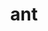 ---
title: "ant"
layout: cache
category: package
meta: {"versions": ["1.10.0", "1.10.7"], "compilers": ["gcc@10.3.0", "gcc@7.3.0", "gcc@7.3.1", "gcc@7.4.0", "gcc@7.5.0", "gcc@8.1.0", "gcc@8.3.1", "gcc@8.4.1", "gcc@9.3.0", "intel@19.1.3.304"]}
spec_files: 
 - spec-0.json
 - spec-1.json
 - spec-2.json
 - spec-3.json
 - spec-4.json
 - spec-5.json
 - spec-6.json
 - spec-7.json
 - spec-8.json
 - spec-9.json
 - spec-10.json
 - spec-11.json
 - spec-12.json
 - spec-13.json
 - spec-14.json
 - spec-15.json
 - spec-16.json
 - spec-17.json
 - spec-18.json
 - spec-19.json
 - spec-20.json
 - spec-21.json
 - spec-22.json
 - spec-23.json
 - spec-24.json
 - spec-25.json
 - spec-26.json
 - spec-27.json
 - spec-28.json
 - spec-29.json
 - spec-30.json
 - spec-31.json
 - spec-32.json
 - spec-33.json
 - spec-34.json
 - spec-35.json
 - spec-36.json
 - spec-37.json
spec_names:
 - 'ant@1.10.7%gcc@8.1.0 arch=linux-centos7-x86_64 ^openjdk@11.0.2%gcc@8.1.0 arch=linux-centos7-x86_64'
 - 'ant@1.10.7%gcc@7.4.0 arch=linux-ubuntu18.04-x86_64 ^openjdk@11.0.2%gcc@7.4.0 arch=linux-ubuntu18.04-x86_64'
 - 'ant@1.10.0%gcc@7.3.0 arch=linux-rhel8-x86_64 ^openjdk@11.0.2%gcc@7.3.0 arch=linux-rhel8-x86_64'
 - 'ant@1.10.7%gcc@10.3.0 arch=linux-ubuntu21.04-x86_64 ^openjdk@11.0.8_10%gcc@10.3.0 arch=linux-ubuntu21.04-x86_64'
 - 'ant@1.10.7%gcc@7.5.0 arch=linux-ubuntu18.04-x86_64 ^openjdk@11.0.2%gcc@7.5.0 arch=linux-ubuntu18.04-x86_64'
 - 'ant@1.10.0%gcc@7.3.0 arch=linux-centos8-x86_64 ^openjdk@11.0.2%gcc@7.3.0 arch=linux-centos8-x86_64'
 - 'ant@1.10.7%gcc@8.1.0 arch=linux-rhel7-x86_64 ^openjdk@11.0.8_10%gcc@8.1.0 arch=linux-rhel7-x86_64'
 - 'ant@1.10.7%gcc@8.1.0 arch=linux-rhel7-ppc64le ^openjdk@11.0.9.1_1%gcc@8.1.0 arch=linux-rhel7-ppc64le'
 - 'ant@1.10.7%gcc@9.3.0 arch=linux-rhel7-x86_64 ^openjdk@11.0.8_10%gcc@9.3.0 arch=linux-rhel7-x86_64'
 - 'ant@1.10.7%gcc@9.3.0 arch=linux-ubuntu20.04-x86_64 ^openjdk@11.0.2%gcc@9.3.0 arch=linux-ubuntu20.04-x86_64'
 - 'ant@1.10.7%gcc@8.4.1 arch=linux-rhel8-ppc64le ^openjdk@11.0.9.1_1%gcc@8.4.1 arch=linux-rhel8-ppc64le'
 - 'ant@1.10.7%gcc@8.3.1 arch=linux-rhel8-ppc64le ^openjdk@11.0.9.1_1%gcc@8.3.1 arch=linux-rhel8-ppc64le'
 - 'ant@1.10.0%gcc@7.3.0 arch=linux-ubuntu18.04-x86_64 ^openjdk@11.0.2%gcc@7.3.0 arch=linux-ubuntu18.04-x86_64'
 - 'ant@1.10.7%gcc@7.3.0 arch=linux-centos8-x86_64 ^openjdk@11.0.2%gcc@7.3.0 arch=linux-centos8-x86_64'
 - 'ant@1.10.7%gcc@8.3.1 arch=linux-centos8-x86_64 ^openjdk@11.0.2%gcc@8.3.1 arch=linux-centos8-x86_64'
 - 'ant@1.10.7%gcc@7.5.0 arch=linux-ubuntu18.04-ppc64le ^openjdk@11.0.9.1_1%gcc@7.5.0 arch=linux-ubuntu18.04-ppc64le'
 - 'ant@1.10.7%gcc@9.3.0 arch=linux-rhel7-ppc64le ^openjdk@11.0.9.1_1%gcc@9.3.0 arch=linux-rhel7-ppc64le'
 - 'ant@1.10.7%gcc@8.1.0 arch=linux-rhel7-x86_64 ^openjdk@11.0.2%gcc@8.1.0 arch=linux-rhel7-x86_64'
 - 'ant@1.10.7%gcc@8.3.1 arch=linux-rhel8-x86_64 ^openjdk@11.0.2%gcc@8.3.1 arch=linux-rhel8-x86_64'
 - 'ant@1.10.7%gcc@7.3.0 arch=linux-ubuntu18.04-x86_64 ^openjdk@11.0.2%gcc@7.3.0 arch=linux-ubuntu18.04-x86_64'
 - 'ant@1.10.7%gcc@9.3.0 arch=linux-ubuntu20.04-x86_64 ^openjdk@11.0.8_10%gcc@9.3.0 arch=linux-ubuntu20.04-x86_64'
 - 'ant@1.10.7%gcc@7.5.0 arch=linux-ubuntu18.04-x86_64 ^openjdk@11.0.2%gcc@7.5.0 arch=linux-ubuntu18.04-x86_64'
 - 'ant@1.10.7%gcc@7.3.0 arch=linux-rhel7-x86_64 ^openjdk@11.0.2%gcc@7.3.0 arch=linux-rhel7-x86_64'
 - 'ant@1.10.7%gcc@8.3.1 arch=linux-rhel8-aarch64 ^openjdk@11.0.0-2020-01-01%gcc@8.3.1 arch=linux-rhel8-aarch64'
 - 'ant@1.10.7%gcc@7.3.0 arch=linux-rhel8-x86_64 ^openjdk@11.0.2%gcc@7.3.0 arch=linux-rhel8-x86_64'
 - 'ant@1.10.7%gcc@7.3.0 arch=linux-centos7-x86_64 ^openjdk@11.0.2%gcc@7.3.0 arch=linux-centos7-x86_64'
 - 'ant@1.10.7%gcc@8.4.1 arch=linux-rhel8-x86_64 ^openjdk@11.0.8_10%gcc@8.4.1 arch=linux-rhel8-x86_64'
 - 'ant@1.10.7%intel@19.1.3.304 arch=cray-cnl7-haswell ^openjdk@11.0.8_10%intel@19.1.3.304 arch=cray-cnl7-haswell'
 - 'ant@1.10.7%gcc@9.3.0 arch=linux-ubuntu20.04-ppc64le ^openjdk@11.0.9.1_1%gcc@9.3.0 arch=linux-ubuntu20.04-ppc64le'
 - 'ant@1.10.0%gcc@7.3.0 arch=linux-centos7-x86_64 ^openjdk@11.0.2%gcc@7.3.0 arch=linux-centos7-x86_64'
 - 'ant@1.10.7%gcc@7.5.0 arch=linux-ubuntu18.04-x86_64 ^openjdk@11.0.8_10%gcc@7.5.0 arch=linux-ubuntu18.04-x86_64'
 - 'ant@1.10.7%gcc@7.3.1 arch=linux-amzn2-x86_64 ^openjdk@11.0.8_10%gcc@7.3.1 arch=linux-amzn2-x86_64'
 - 'ant@1.10.7%gcc@7.5.0 arch=linux-ubuntu18.04-aarch64 ^openjdk@11.0.0-2020-01-01%gcc@7.5.0 arch=linux-ubuntu18.04-aarch64'
 - 'ant@1.10.0%gcc@7.3.0 arch=linux-rhel7-x86_64 ^openjdk@11.0.2%gcc@7.3.0 arch=linux-rhel7-x86_64'
 - 'ant@1.10.7%gcc@8.1.0 arch=linux-rhel7-x86_64 ^openjdk@11.0.2%gcc@8.1.0 arch=linux-rhel7-x86_64'
 - 'ant@1.10.7%gcc@10.3.0 arch=linux-ubuntu21.04-ppc64le ^openjdk@11.0.9.1_1%gcc@10.3.0 arch=linux-ubuntu21.04-ppc64le'
 - 'ant@1.10.7%gcc@9.3.0 arch=cray-cnl7-haswell ^openjdk@11.0.8_10%gcc@9.3.0 arch=cray-cnl7-haswell'
 - 'ant@1.10.7%gcc@8.3.1 arch=linux-rhel8-x86_64 ^openjdk@11.0.8_10%gcc@8.3.1 arch=linux-rhel8-x86_64'
---